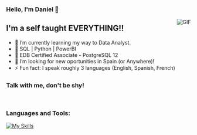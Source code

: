 ### Hello, I'm Daniel  👋

 <img align="right" alt="GIF" src="https://i.giphy.com/media/13HgwGsXF0aiGY/giphy.webp" />


## I'm a self taught EVERYTHING!!
- 🔭 I’m currently learning my way to Data Analyst.
- 🌱 SQL | Python | PowerBI
- 💬 EDB Certified Associate - PostgreSQL 12
- 👯 I’m looking for new oportunities in Spain (or Anywhere)!
- ⚡ Fun fact: I speak roughly 3 languages (English, Spanish, French)


### Talk with me, don't be shy!

<br />

### Languages and Tools:

[![My Skills](https://skillicons.dev/icons?i=mysql,postgres,py,bash,linux,js,html,css,ansible,atom,bootstrap,cs,discord,docker,git,github,kubernetes,selenium,unity,vim,vscode,wordpress)](https://skillicons.dev)

[linkedin]: https://www.linkedin.com/in/daniel-martin-machadinho/
